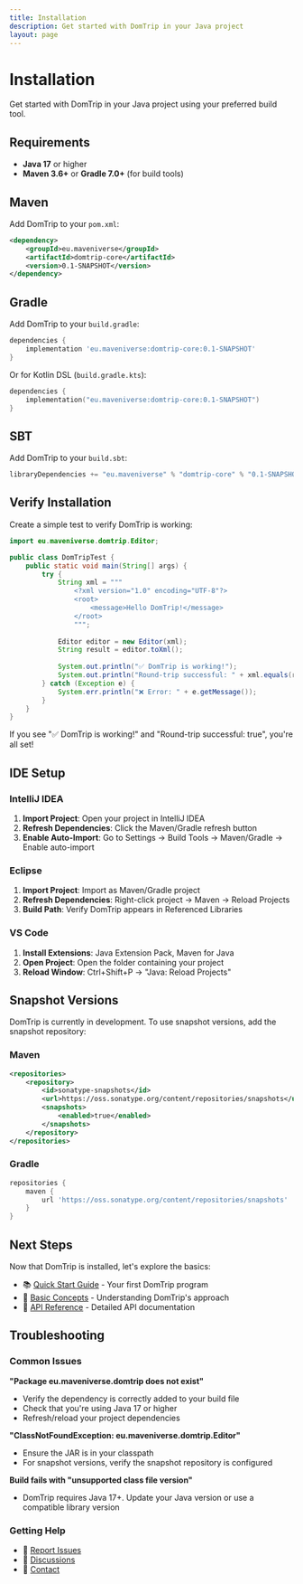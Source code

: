 ```yaml
---
title: Installation
description: Get started with DomTrip in your Java project
layout: page
---
```


# Installation

Get started with DomTrip in your Java project using your preferred build tool.

## Requirements

- **Java 17** or higher
- **Maven 3.6+** or **Gradle 7.0+** (for build tools)

## Maven

Add DomTrip to your `pom.xml`:

```xml
<dependency>
    <groupId>eu.maveniverse</groupId>
    <artifactId>domtrip-core</artifactId>
    <version>0.1-SNAPSHOT</version>
</dependency>
```

## Gradle

Add DomTrip to your `build.gradle`:

```groovy
dependencies {
    implementation 'eu.maveniverse:domtrip-core:0.1-SNAPSHOT'
}
```

Or for Kotlin DSL (`build.gradle.kts`):

```kotlin
dependencies {
    implementation("eu.maveniverse:domtrip-core:0.1-SNAPSHOT")
}
```

## SBT

Add DomTrip to your `build.sbt`:

```scala
libraryDependencies += "eu.maveniverse" % "domtrip-core" % "0.1-SNAPSHOT"
```

## Verify Installation

Create a simple test to verify DomTrip is working:

```java
import eu.maveniverse.domtrip.Editor;

public class DomTripTest {
    public static void main(String[] args) {
        try {
            String xml = """
                <?xml version="1.0" encoding="UTF-8"?>
                <root>
                    <message>Hello DomTrip!</message>
                </root>
                """;
            
            Editor editor = new Editor(xml);
            String result = editor.toXml();
            
            System.out.println("✅ DomTrip is working!");
            System.out.println("Round-trip successful: " + xml.equals(result));
        } catch (Exception e) {
            System.err.println("❌ Error: " + e.getMessage());
        }
    }
}
```

If you see "✅ DomTrip is working!" and "Round-trip successful: true", you're all set!

## IDE Setup

### IntelliJ IDEA

1. **Import Project**: Open your project in IntelliJ IDEA
2. **Refresh Dependencies**: Click the Maven/Gradle refresh button
3. **Enable Auto-Import**: Go to Settings → Build Tools → Maven/Gradle → Enable auto-import

### Eclipse

1. **Import Project**: Import as Maven/Gradle project
2. **Refresh Dependencies**: Right-click project → Maven → Reload Projects
3. **Build Path**: Verify DomTrip appears in Referenced Libraries

### VS Code

1. **Install Extensions**: Java Extension Pack, Maven for Java
2. **Open Project**: Open the folder containing your project
3. **Reload Window**: Ctrl+Shift+P → "Java: Reload Projects"

## Snapshot Versions

DomTrip is currently in development. To use snapshot versions, add the snapshot repository:

### Maven

```xml
<repositories>
    <repository>
        <id>sonatype-snapshots</id>
        <url>https://oss.sonatype.org/content/repositories/snapshots</url>
        <snapshots>
            <enabled>true</enabled>
        </snapshots>
    </repository>
</repositories>
```

### Gradle

```groovy
repositories {
    maven {
        url 'https://oss.sonatype.org/content/repositories/snapshots'
    }
}
```

## Next Steps

Now that DomTrip is installed, let's explore the basics:

- 📚 [Quick Start Guide](getting-started/quick-start/) - Your first DomTrip program
- 🧠 [Basic Concepts](getting-started/basic-concepts/) - Understanding DomTrip's approach
- 🚀 [API Reference](api/editor/) - Detailed API documentation

## Troubleshooting

### Common Issues

**"Package eu.maveniverse.domtrip does not exist"**
- Verify the dependency is correctly added to your build file
- Check that you're using Java 17 or higher
- Refresh/reload your project dependencies

**"ClassNotFoundException: eu.maveniverse.domtrip.Editor"**
- Ensure the JAR is in your classpath
- For snapshot versions, verify the snapshot repository is configured

**Build fails with "unsupported class file version"**
- DomTrip requires Java 17+. Update your Java version or use a compatible library version

### Getting Help

- 🐛 [Report Issues](https://github.com/maveniverse/domtrip/issues)
- 💬 [Discussions](https://github.com/maveniverse/domtrip/discussions)
- 📧 [Contact](mailto:support@maveniverse.eu)
